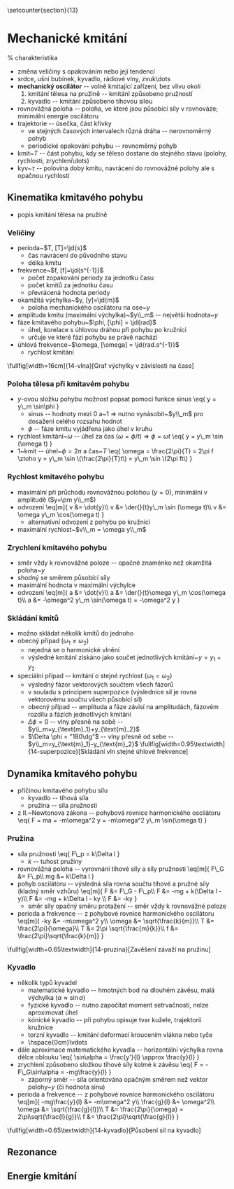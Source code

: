 \setcounter{section}{13}

# Mechanické kmitání
% charakteristika
- změna veličiny s opakováním nebo její tendencí
- srdce, ušní bubínek, kyvadlo, rádiové vlny, zvuk\dots
- **mechanický oscilátor** -- volně kmitající zařízení, bez vlivu okolí
	1. kmitání tělesa na pružině -- kmitání způsobeno pružností
	1. kyvadlo -- kmitání způsobeno tíhovou silou
- rovnovážná poloha -- poloha, ve které jsou působící síly v rovnováze; minimální energie oscilátoru
- trajektorie -- úsečka, část křivky
	- ve stejných časových intervalech různá dráha -- nerovnoměrný pohyb
	- periodické opakování pohybu -- rovnoměrný pohyb
- kmit~$T$ -- část pohybu, kdy se těleso dostane do stejného stavu (polohy, rychlosti, zrychlení\dots)
- kyv~$\tau$ -- polovina doby kmitu, navrácení do rovnovážné polohy ale s opačnou rychlostí

## Kinematika kmitavého pohybu
- popis kmitání tělesa na pružině

### Veličiny
- perioda~$T, [T]=\jd{s}$
	- čas navrácení do původního stavu
	- délka kmitu
- frekvence~$f, [f]=\jd{s^{-1}}$
	- počet zopakování periody za jednotku času
	- počet kmitů za jednotku času
	- převrácená hodnota periody
- okamžitá výchylka~$y, [y]=\jd{m}$
	- poloha mechanického oscilátoru na ose~$y$
- amplituda kmitu (maximální výchylka)~$y\\_m$ -- největší hodnota~$y$
- fáze kmitavého pohybu~$\phi, [\phi] = \jd{rad}$
	- úhel, korelace s úhlovou dráhou při pohybu po kružnici
	- určuje ve které fázi pohybu se právě nachází
- úhlová frekvence~$\omega, [\omega] = \jd{rad.s^{-1}}$
	- rychlost kmitání

\fullfig[width=16cm]{14-vlna}[Graf výchylky v závislosti na čase]

### Poloha tělesa při kmitavém pohybu
- $y$-ovou složku pohybu možnost popsat pomocí funkce sinus
	\eq{
		y = y\\_m \sin\phi
	}
	- sinus -- hodnoty mezi $0$ a~$1$ $\Rightarrow$ nutno vynásobit~$y\\_m$ pro dosažení celého rozsahu hodnot
	- $\phi$ -- fáze kmitu vyjádřena jako úhel v kruhu
- rychlost kmitání~$\omega$ -- úhel za čas ($\omega = \phi/t$) $\Rightarrow$ $\phi = \omega t$
	\eq{
		y = y\\_m \sin \(\omega t\)
	}
- 1~kmit -- úhel~$\phi = 2\pi$ a čas~$T$
	\eq{
		\omega = \frac{2\pi}{T} = 2\pi f \ztoho y = y\\_m \sin \\(\frac{2\pi}{T}t\\) = y\\_m \sin \\(2\pi ft\\)
	}

### Rychlost kmitavého pohybu
- maximální při průchodu rovnovážnou polohou ($y = 0$), minimální v amplitudě ($y=\pm y\\_m$)
- odvození
	\eq[m]{
		v &= \dot{y}\\\\
		v &= \der{}{t}y\\_m \sin \(\omega t\)\\\\
		v &= \omega y\\_m \cos\(\omega t\)
	}
	- alternativní odvození z pohybu po kružnici
- maximální rychlost~$v\\_m = \omega y\\_m$

### Zrychlení kmitavého pohybu
- směr vždy k rovnovážné poloze -- opačné znaménko než okamžitá poloha~$y$
- shodný se směrem působící síly
- maximální hodnota v maximální výchylce
- odvození
	\eq[m]{
		a &= \dot{v}\\\\
		a &= \der{}{t}\omega y\\_m \cos\(\omega t\)\\\\
		a &= -\omega^2 y\\_m \sin\(\omega t\) = -\omega^2 y
	}

### Skládání kmitů
- možno skládat několik kmitů do jednoho
- obecný případ ($\omega_1 \neq \omega_2$)
	- nejedná se o harmonické vlnění
	- výsledné kmitání získáno jako součet jednotlivých kmitání~$y=y_1+y_2$
- speciální případ -- kmitání o stejné rychlost ($\omega_1=\omega_2$)
	- výsledný fázor vektorových součtem všech fázorů
	- v souladu s principem superpozice (výslednice sil je rovna vektorovému součtu všech působící sil)
	- obecný případ -- amplituda a fáze závisí na amplitudách, fázovém rozdílu a fázích jednotlivých kmitání
	- $\Delta \phi = 0$ -- vlny přesně na sobě -- $y\\_m=y_{\text{m}_1}+y_{\text{m}_2}$
	- $\Delta \phi = "180\dg"$ -- vlny přesně od sebe -- $y\\_m=y_{\text{m}_1}-y_{\text{m}_2}$
\fullfig[width=0.95\textwidth]{14-superpozice}[Skládání vln stejné úhlové frekvence]

## Dynamika kmitavého pohybu
- příčinou kmitavého pohybu sílu
	- kyvadlo -- tíhová síla
	- pružina -- síla pružnosti
- z II.~Newtonova zákona -- pohybová rovnice harmonického oscilátoru
	\eq{
		F = ma = -m\omega^2 y = -m\omega^2 y\\_m \sin\(\omega t\)
	}

### Pružina
- síla pružnosti 
	\eq{
		F\\_p = k\Delta l
	}
	- $k$ -- tuhost pružiny
- rovnovážná poloha -- vyrovnání tíhové síly a síly pružnosti
	\eq[m]{
		F\\_G &= F\\_p\\\\
		mg &= k\Delta l
	}
- pohyb oscilátoru -- výsledná síla rovna součtu tíhové a pružné síly (kladný směr vzhůru)
	\eq[m]{
		F &= F\\_G - F\\_p\\\\
		F &= -mg + k(\Delta l - y)\\\\
		F &= -mg + k\Delta l - ky \\\\
		F &= -ky
	}
	- směr síly opačný směru protažení -- směr vždy k rovnovážné poloze
- perioda a frekvence -- z pohybové rovnice harmonického oscilátoru
	\eq[m]{
		-ky &= -m\omega^2 y\\\\
		\omega &= \sqrt{\frac{k}{m}}\\\\
		T &= \frac{2\pi}{\omega}\\\\
		T &= 2\pi \sqrt{\frac{m}{k}}\\\\
		f &= \frac{2\pi}\sqrt{\frac{k}{m}}
	}

\fullfig[width=0.65\textwidth]{14-pruzina}[Zavěšení závaží na pružinu]

### Kyvadlo
- několik typů kyvadel
	- matematické kyvadlo -- hmotných bod na dlouhém závěsu, malá výchylka ($\alpha \approx \sin\alpha$)
	- fyzické kyvadlo -- nutno započítat moment setrvačnosti, nelze aproximovat úhel
	- kónické kyvadlo -- při pohybu opisuje tvar kužele, trajektorií kružnice
	- torzní kyvadlo -- kmitání deformací kroucením vlákna nebo tyče 
	- \hspace{0cm}\vdots
- dále aproximace matematického kyvadla -- horizontální výchylka rovna délce oblouku
	\eq{
		\sin\alpha = \frac{y'}{l} \approx \frac{y}{l}
	}
- zrychlení způsobeno složkou tíhové síly kolmé k závěsu
	\eq{
		F = -F\\_G\sin\alpha = -mg\frac{y}{l}
	}
	- záporný směr -- síla orientována opačným směrem než vektor polohy~$y$ (či hodnota sinu)
- perioda a frekvence -- z pohybové rovnice harmonického oscilátoru
	\eq[m]{
		-mg\frac{y}{l} &= -m\omega^2 y\\\\
		\frac{g}{l} &= \omega^2\\\\
		\omega &= \sqrt{\frac{g}{l}}\\\\
		T &= \frac{2\pi}{\omega} = 2\pi\sqrt{\frac{l}{g}}\\\\
		f &= \frac{2\pi}\sqrt{\frac{g}{l}}
	}

\fullfig[width=0.65\textwidth]{14-kyvadlo}[Působení sil na kyvadlo]

## Rezonance
## Energie kmitání
